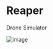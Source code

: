 # Reaper
Drone Simulator

![image](https://github.com/juba0x00/Reaper/assets/73611543/1c1f85ca-a55a-4249-90cd-f4caef977842)
